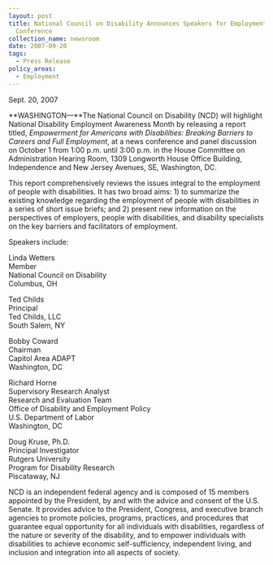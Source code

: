```yaml
---
layout: post
title: National Council on Disability Announces Speakers for Employment News
  Conference
collection_name: newsroom
date: 2007-09-20
tags:
  - Press Release
policy_areas:
  - Employment
---
```


S﻿ept. 20, 2007

**WASHINGTON—**The National Council on Disability (NCD) will highlight National Disability Employment Awareness Month by releasing a report titled, *Empowerment for Americans with Disabilities: Breaking Barriers to Careers and Full Employment*, at a news conference and panel discussion on October 1 from 1:00 p.m. until 3:00 p.m. in the House Committee on Administration Hearing Room, 1309 Longworth House Office Building, Independence and New Jersey Avenues, SE, Washington, DC.

This report comprehensively reviews the issues integral to the employment of people with disabilities. It has two broad aims: 1) to summarize the existing knowledge regarding the employment of people with disabilities in a series of short issue briefs; and 2) present new information on the perspectives of employers, people with disabilities, and disability specialists on the key barriers and facilitators of employment.

Speakers include:

Linda Wetters\
Member\
National Council on Disability\
Columbus, OH

Ted Childs\
Principal\
Ted Childs, LLC\
South Salem, NY

Bobby Coward\
Chairman\
Capitol Area ADAPT\
Washington, DC

Richard Horne\
Supervisory Research Analyst\
Research and Evaluation Team\
Office of Disability and Employment Policy\
U.S. Department of Labor\
Washington, DC

Doug Kruse, Ph.D.\
Principal Investigator\
Rutgers University\
Program for Disability Research\
Piscataway, NJ

NCD is an independent federal agency and is composed of 15 members appointed by the President, by and with the advice and consent of the U.S. Senate. It provides advice to the President, Congress, and executive branch agencies to promote policies, programs, practices, and procedures that guarantee equal opportunity for all individuals with disabilities, regardless of the nature or severity of the disability, and to empower individuals with disabilities to achieve economic self-sufficiency, independent living, and inclusion and integration into all aspects of society.
